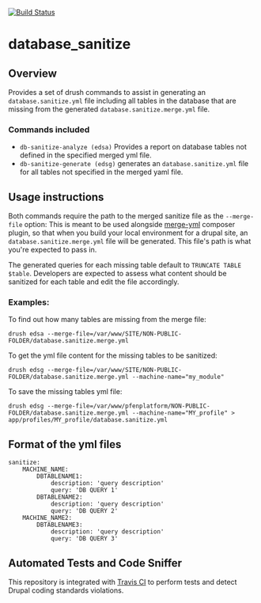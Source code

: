 [![Build Status](https://travis-ci.com/EdisonLabs/database_sanitize.svg?branch=8.x-1.x)](https://travis-ci.com/EdisonLabs/database_sanitize)

# database_sanitize

## Overview
Provides a set of drush commands to assist in generating an `database.sanitize.yml` file including all tables in the database that are missing from the generated `database.sanitize.merge.yml` file.

### Commands included
- `db-sanitize-analyze (edsa)` Provides a report on database tables not defined in the specified merged yml file.
- `db-sanitize-generate (edsg)` generates an `database.sanitize.yml` file for all tables not specified in the merged yaml file.

## Usage instructions
Both commands require the path to the merged sanitize file as the `--merge-file` option:
This is meant to be used alongside [merge-yml](https://github.com/EdisonLabs/merge-yaml) composer plugin, so that when you build your local environment for a drupal site, an `database.sanitize.merge.yml` file will be generated. This file's path is what you're expected to pass in.

The generated queries for each missing table default to `TRUNCATE TABLE $table`. Developers are expected to assess what content should be sanitized for each table and edit the file accordingly.

### Examples:
To find out how many tables are missing from the merge file:
```
drush edsa --merge-file=/var/www/SITE/NON-PUBLIC-FOLDER/database.sanitize.merge.yml
```
To get the yml file content for the missing tables to be sanitized:
```
drush edsg --merge-file=/var/www/SITE/NON-PUBLIC-FOLDER/database.sanitize.merge.yml --machine-name="my_module"
```
To save the missing tables yml file:
```
drush edsg --merge-file=/var/www/pfenplatform/NON-PUBLIC-FOLDER/database.sanitize.merge.yml --machine-name="MY_profile" > app/profiles/MY_profile/database.sanitize.yml
```

## Format of the yml files
```
sanitize:
    MACHINE_NAME:
        DBTABLENAME1:
            description: 'query description'
            query: 'DB QUERY 1'
        DBTABLENAME2:
            description: 'query description'
            query: 'DB QUERY 2'
    MACHINE_NAME2:
        DBTABLENAME3:
            description: 'query description'
            query: 'DB QUERY 3'
```

## Automated Tests and Code Sniffer
This repository is integrated with [Travis CI](https://travis-ci.com/EdisonLabs/database_sanitize) to perform tests and detect Drupal coding standards violations.
